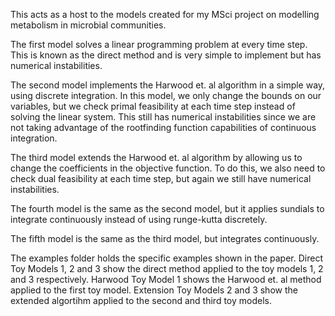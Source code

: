 This acts as a host to the models created for my MSci project on modelling metabolism in microbial communities.

The first model solves a linear programming problem at every time step. 
This is known as the direct method and is very simple to implement but has numerical instabilities.

The second model implements the Harwood et. al algorithm in a simple way, using discrete integration. 
In this model, we only change the bounds on our variables, but we check primal feasibility at each time step instead of solving the linear system.
This still has numerical instabilities since we are not taking advantage of the rootfinding function capabilities of continuous integration.

The third model extends the Harwood et. al algorithm by allowing us to change the coefficients in the objective function.
To do this, we also need to check dual feasibility at each time step, but again we still have numerical instabilities.

The fourth model is the same as the second model, but it applies sundials to integrate continuously instead of using runge-kutta discretely.

The fifth model is the same as the third model, but integrates continuously.

The examples folder holds the specific examples shown in the paper.
Direct Toy Models 1, 2 and 3 show the direct method applied to the toy models 1, 2 and 3 respectively.
Harwood Toy Model 1 shows the Harwood et. al method applied to the first toy model.
Extension Toy Models 2 and 3 show the extended algortihm applied to the second and third toy models.
